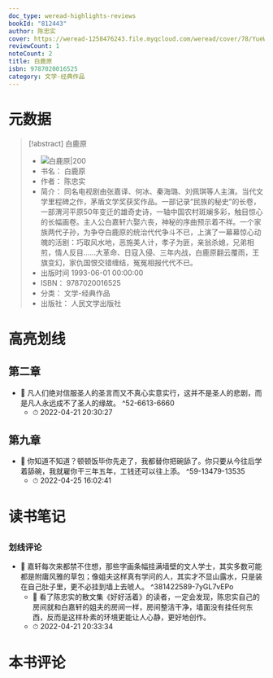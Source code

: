 ```yaml
---
doc_type: weread-highlights-reviews
bookId: "812443"
author: 陈忠实
cover: https://weread-1258476243.file.myqcloud.com/weread/cover/78/YueWen_812443/t7_YueWen_812443.jpg
reviewCount: 1
noteCount: 2
title: 白鹿原
isbn: 9787020016525
category: 文学-经典作品
---
```

# 元数据
> [!abstract] 白鹿原
> - ![ 白鹿原|200](https://weread-1258476243.file.myqcloud.com/weread/cover/78/YueWen_812443/t7_YueWen_812443.jpg)
> - 书名： 白鹿原
> - 作者： 陈忠实
> - 简介： 同名电视剧由张嘉译、何冰、秦海璐、刘佩琪等人主演。当代文学里程碑之作，茅盾文学奖获奖作品。一部记录“民族的秘史”的长卷，一部渭河平原50年变迁的雄奇史诗，一轴中国农村斑斓多彩，触目惊心的长幅画卷。主人公白嘉轩六娶六丧，神秘的序曲预示着不祥。一个家族两代子孙，为争夺白鹿原的统治代代争斗不已，上演了一幕幕惊心动魄的活剧：巧取风水地，恶施美人计，孝子为匪，亲翁杀媳，兄弟相煎，情人反目……大革命、日寇入侵、三年内战，白鹿原翻云覆雨，王旗变幻，家仇国恨交错缠结，冤冤相报代代不已。
> - 出版时间 1993-06-01 00:00:00
> - ISBN： 9787020016525
> - 分类： 文学-经典作品
> - 出版社： 人民文学出版社

# 高亮划线

## 第二章


- 📌 凡人们绝对信服圣人的圣言而又不真心实意实行，这并不是圣人的悲剧，而是凡人永远成不了圣人的缘故。 ^52-6613-6660
    - ⏱ 2022-04-21 20:30:27 
## 第九章


- 📌 你知道不知道？顿顿饭毕你先走了，我都替你把碗舔了。你只要从今往后学着舔碗，我就雇你干三年五年，工钱还可以往上添。 ^59-13479-13535
    - ⏱ 2022-04-25 16:02:41 
# 读书笔记

## 

### 划线评论
- 📌 嘉轩每次来都禁不住想，那些字画条幅挂满墙壁的文人学士，其实多数可能都是附庸风雅的草包；像姐夫这样真有学问的人，其实才不显山露水，只是装在自己肚子里，更不必挂到墙上去唬人。  ^381422589-7yGL7vEPo
    - 💭 看了陈忠实的散文集《好好活着》的读者，一定会发现，陈忠实自己的房间就和白嘉轩的姐夫的房间一样，房间整洁干净，墙面没有挂任何东西，反而是这样朴素的环境更能让人心静，更好地创作。
    - ⏱ 2022-04-21 20:33:34
   
# 本书评论
